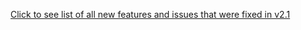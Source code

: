 [Click to see list of all new features and issues that were fixed in v2.1](http://code.google.com/p/activitytrackerplus/issues/list?can=1&q=v2.1_05022010)